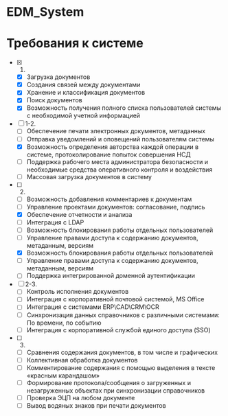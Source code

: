 # EDM_System

# Требования к системе

- [x] 1.
  - [x] Загрузка документов
  - [x] Создания связей между документами
  - [x] Хранение и классификация документов
  - [x]	Поиск документов
  - [x]	Возможность получения полного списка пользователей системы с необходимой учетной информацией

- [ ] 1-2.
  - [ ]	Обеспечение печати электронных документов, метаданных
  - [ ]	Отправка уведомлений и оповещений пользователям системы
  - [x]	Возможность определения авторства каждой операции в системе, протоколирование попыток совершения НСД
  - [ ] Поддержка рабочего места администратора безопасности и необходимые средства оперативного контроля и воздействия
  - [ ] Массовая загрузка документов в систему

- [ ] 2.
  - [ ]	Возможность добавления комментариев к документам
  - [ ]	Управление проектами документов: согласование, подпись
  - [x]	Обеспечение отчетности и анализа
  - [ ]	Интеграция с LDAP
  - [ ]	Возможность блокирования работы отдельных пользователей
  - [ ]	Управление правами доступа к содержанию документов, метаданным, версиям
  - [x] Возможность блокирования работы отдельных пользователей
  - [ ] Управление правами доступа к содержанию документов, метаданным, версиям
  - [ ]	Поддержка интегрированной доменной аутентификации

- [ ] 2-3.
  - [ ]	Контроль исполнения документов
  - [ ]	Интеграция с корпоративной почтовой системой, MS Office
  - [ ] Интеграция с системами ERP\CAD\CRM\OCR
  - [ ]	Синхронизация данных справочников с различными системами: По времени, по событию
  - [ ]	Интеграция с корпоративной службой единого доступа (SSO)

- [ ] 3.
  - [ ]	Сравнения содержания документов, в том числе и графических
  - [ ]	Коллективная обработка документов
  - [ ] Комментирование содержания с помощью выделения в тексте «красным карандашом»
  - [ ]	Формирование протокола/сообщения о загруженных и незагруженных объектах при синхронизации справочников
  - [ ]	Проверка ЭЦП на любом документе
  - [ ]	Вывод водяных знаков при печати документов
